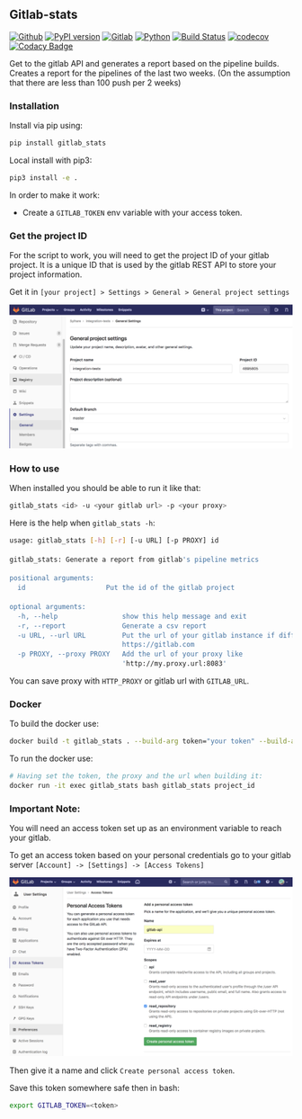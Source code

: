 ## Gitlab-stats

[![Github](https://img.shields.io/badge/github-gitlab_stats-blue.svg)](https://github.com/Sylhare/gitlab_stats)
[![PyPI version](https://badge.fury.io/py/gitlab-stats.svg)](https://pypi.org/project/gitlab-stats/)
[![Gitlab](https://img.shields.io/badge/gitlab_api-v4-orange.svg)](https://github.com/Sylhare/gitlab_stats)
[![Python](https://img.shields.io/badge/python-3.6.x-yellow.svg)](https://github.com/Sylhare/gitlab_stats) 
[![Build Status](https://travis-ci.org/Sylhare/gitlab_stats.svg?branch=master)](https://travis-ci.org/Sylhare/gitlab_stats)
[![codecov](https://codecov.io/gh/Sylhare/gitlab_stats/branch/master/graph/badge.svg)](https://codecov.io/gh/Sylhare/gitlab_stats)
[![Codacy Badge](https://api.codacy.com/project/badge/Grade/d31f29a89e4f4c929b945d931ba1db26)](https://www.codacy.com/app/Sylhare/gitlab_stats?utm_source=github.com&amp;utm_medium=referral&amp;utm_content=Sylhare/gitlab_stats&amp;utm_campaign=Badge_Grade)

Get to the gitlab API and generates a report based on the pipeline builds.
Creates a report for the pipelines of the last two weeks. 
(On the assumption that there are less than 100 push per 2 weeks)

### Installation

Install via pip using:

```bash
pip install gitlab_stats
```

Local install with pip3:
```bash
pip3 install -e .   
```

In order to make it work:

- Create a `GITLAB_TOKEN` env variable with your access token.

### Get the project ID

For the script to work, you will need to get the project ID of your gitlab project.
It is a unique ID that is used by the gitlab REST API to store your project information.

Get it in `[your project] > Settings > General > General project settings`

![General project settings](https://github.com/Sylhare/gitlab_stats/blob/master/docs/screenshot.png?raw=true)

### How to use

When installed you should be able to run it like that:

```bash
gitlab_stats <id> -u <your gitlab url> -p <your proxy>
```

Here is the help when `gitlab_stats -h`:

```bash
usage: gitlab_stats [-h] [-r] [-u URL] [-p PROXY] id

gitlab_stats: Generate a report from gitlab's pipeline metrics

positional arguments:
  id                    Put the id of the gitlab project

optional arguments:
  -h, --help                show this help message and exit
  -r, --report              Generate a csv report
  -u URL, --url URL         Put the url of your gitlab instance if different from
                            https://gitlab.com
  -p PROXY, --proxy PROXY   Add the url of your proxy like
                            'http://my.proxy.url:8083'
```

You can save proxy with `HTTP_PROXY` or gitlab url with `GITLAB_URL`.

### Docker

To build the docker use:

```bash
docker build -t gitlab_stats . --build-arg token="your token" --build-arg proxy="your proxy" --build-arg gitlab="gitlab url"
```

To run the docker use:

```bash
# Having set the token, the proxy and the url when building it:
docker run -it exec gitlab_stats bash gitlab_stats project_id
```

### Important Note:

You will need an access token set up as an environment variable to reach your gitlab.

To get an access token based on your personal credentials go to your gitlab server `[Account] -> [Settings] -> [Access Tokens]`

![General project settings](https://github.com/Sylhare/gitlab_stats/blob/master/docs/token.png?raw=true)

Then give it a name and click `Create personal access token`.

Save this token somewhere safe then in bash: 

```bash
export GITLAB_TOKEN=<token>
```


